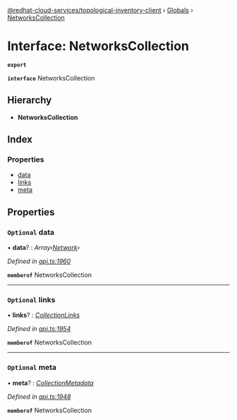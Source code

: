 [@redhat-cloud-services/topological-inventory-client](../README.md) › [Globals](../globals.md) › [NetworksCollection](networkscollection.md)

# Interface: NetworksCollection

**`export`** 

**`interface`** NetworksCollection

## Hierarchy

* **NetworksCollection**

## Index

### Properties

* [data](networkscollection.md#optional-data)
* [links](networkscollection.md#optional-links)
* [meta](networkscollection.md#optional-meta)

## Properties

### `Optional` data

• **data**? : *Array‹[Network](network.md)›*

*Defined in [api.ts:1960](https://github.com/RedHatInsights/javascript-clients/blob/master/packages/topological-inventory/api.ts#L1960)*

**`memberof`** NetworksCollection

___

### `Optional` links

• **links**? : *[CollectionLinks](collectionlinks.md)*

*Defined in [api.ts:1954](https://github.com/RedHatInsights/javascript-clients/blob/master/packages/topological-inventory/api.ts#L1954)*

**`memberof`** NetworksCollection

___

### `Optional` meta

• **meta**? : *[CollectionMetadata](collectionmetadata.md)*

*Defined in [api.ts:1948](https://github.com/RedHatInsights/javascript-clients/blob/master/packages/topological-inventory/api.ts#L1948)*

**`memberof`** NetworksCollection
